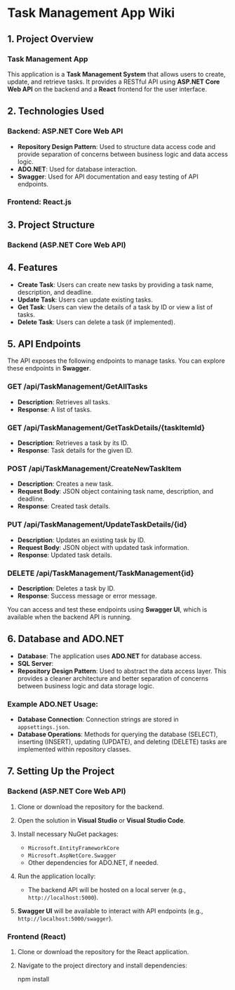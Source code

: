 # Task Management App Wiki

## 1. Project Overview
### Task Management App
This application is a **Task Management System** that allows users to create, update, and retrieve tasks. It provides a RESTful API using **ASP.NET Core Web API** on the backend and a **React** frontend for the user interface.

## 2. Technologies Used
### Backend: ASP.NET Core Web API
- **Repository Design Pattern**: Used to structure data access code and provide separation of concerns between business logic and data access logic.
- **ADO.NET**: Used for database interaction.
- **Swagger**: Used for API documentation and easy testing of API endpoints.

### Frontend: React.js
## 3. Project Structure
### Backend (ASP.NET Core Web API)

## 4. Features
- **Create Task**: Users can create new tasks by providing a task name, description, and deadline.
- **Update Task**: Users can update existing tasks.
- **Get Task**: Users can view the details of a task by ID or view a list of tasks.
- **Delete Task**: Users can delete a task (if implemented).

## 5. API Endpoints
The API exposes the following endpoints to manage tasks. You can explore these endpoints in **Swagger**.

### GET /api/TaskManagement/GetAllTasks
- **Description**: Retrieves all tasks.
- **Response**: A list of tasks.

### GET /api/TaskManagement/GetTaskDetails/{taskItemId}
- **Description**: Retrieves a task by its ID.
- **Response**: Task details for the given ID.

### POST /api/TaskManagement/CreateNewTaskItem
- **Description**: Creates a new task.
- **Request Body**: JSON object containing task name, description, and deadline.
- **Response**: Created task details.

### PUT /api/TaskManagement/UpdateTaskDetails/{id}
- **Description**: Updates an existing task by ID.
- **Request Body**: JSON object with updated task information.
- **Response**: Updated task details.

### DELETE /api/TaskManagement/TaskManagement{id}
- **Description**: Deletes a task by ID.
- **Response**: Success message or error message.

You can access and test these endpoints using **Swagger UI**, which is available when the backend API is running.

## 6. Database and ADO.NET
- **Database**: The application uses **ADO.NET** for database access. 
- **SQL Server**:
- **Repository Design Pattern**: Used to abstract the data access layer. This provides a cleaner architecture and better separation of concerns between business logic and data storage logic.

### Example ADO.NET Usage:
- **Database Connection**: Connection strings are stored in `appsettings.json`.
- **Database Operations**: Methods for querying the database (SELECT), inserting (INSERT), updating (UPDATE), and deleting (DELETE) tasks are implemented within repository classes.

## 7. Setting Up the Project
### Backend (ASP.NET Core Web API)
1. Clone or download the repository for the backend.
2. Open the solution in **Visual Studio** or **Visual Studio Code**.
3. Install necessary NuGet packages:
   - `Microsoft.EntityFrameworkCore`
   - `Microsoft.AspNetCore.Swagger`
   - Other dependencies for ADO.NET, if needed.

4. Run the application locally:
   - The backend API will be hosted on a local server (e.g., `http://localhost:5000`).

5. **Swagger UI** will be available to interact with API endpoints (e.g., `http://localhost:5000/swagger`).

### Frontend (React)
1. Clone or download the repository for the React application.
2. Navigate to the project directory and install dependencies:

   npm install


